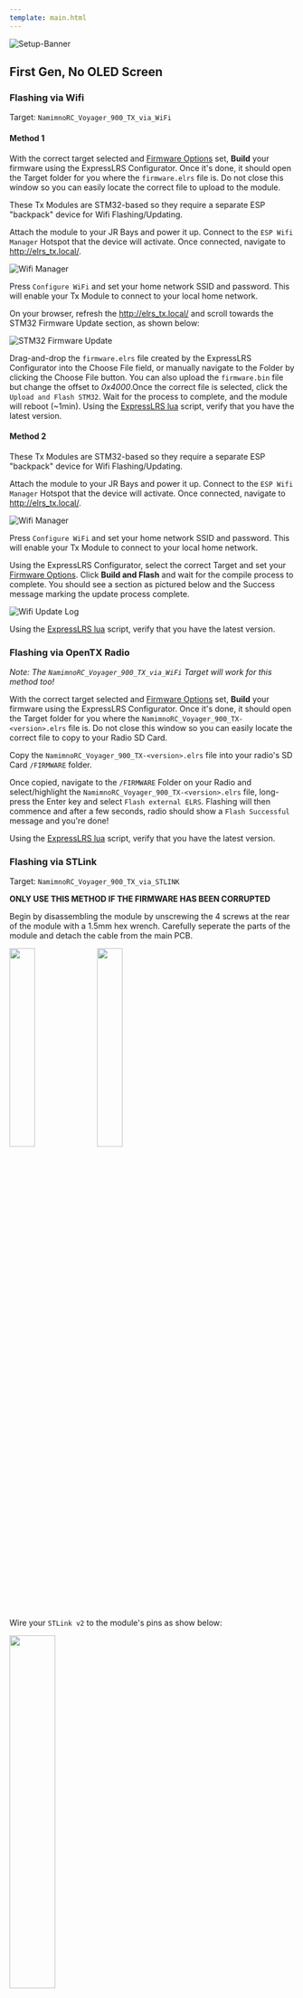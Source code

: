 ```yaml
---
template: main.html
---
```


![Setup-Banner](https://raw.githubusercontent.com/ExpressLRS/ExpressLRS-hardware/master/img/quick-start.png)

## First Gen, No OLED Screen

### Flashing via Wifi

Target: `NamimnoRC_Voyager_900_TX_via_WiFi`

#### Method 1

With the correct target selected and [Firmware Options](../../quick-start/firmware-options) set, **Build** your firmware using the ExpressLRS Configurator. Once it's done, it should open the Target folder for you where the `firmware.elrs` file is. Do not close this window so you can easily locate the correct file to upload to the module.

These Tx Modules are STM32-based so they require a separate ESP "backpack" device for Wifi Flashing/Updating. 

Attach the module to your JR Bays and power it up. Connect to the `ESP Wifi Manager` Hotspot that the device will activate. Once connected, navigate to http://elrs_tx.local/.

![Wifi Manager](../assets/images/WifiManager.png)

Press `Configure WiFi` and set your home network SSID and password. This will enable your Tx Module to connect to your local home network.

On your browser, refresh the http://elrs_tx.local/ and scroll towards the STM32 Firmware Update section, as shown below:

![STM32 Firmware Update](../assets/images/STM32-updater.png)

Drag-and-drop the `firmware.elrs` file created by the ExpressLRS Configurator into the Choose File field, or manually navigate to the Folder by clicking the Choose File button. You can also upload the `firmware.bin` file but change the offset to *0x4000*.Once the correct file is selected, click the `Upload and Flash STM32`. Wait for the process to complete, and the module will reboot (~1min). Using the [ExpressLRS lua](../../quick-start/lua-howto/) script, verify that you have the latest version.

#### Method 2

These Tx Modules are STM32-based so they require a separate ESP "backpack" device for Wifi Flashing/Updating. 

Attach the module to your JR Bays and power it up. Connect to the `ESP Wifi Manager` Hotspot that the device will activate. Once connected, navigate to http://elrs_tx.local/.

![Wifi Manager](../assets/images/WifiManager.png)

Press `Configure WiFi` and set your home network SSID and password. This will enable your Tx Module to connect to your local home network.

Using the ExpressLRS Configurator, select the correct Target and set your [Firmware Options](../../quick-start/firmware-options). Click **Build and Flash** and wait for the compile process to complete. You should see a section as pictured below and the Success message marking the update process complete.

![Wifi Update Log](../assets/images/WifiUpdateLog.png)

Using the [ExpressLRS lua](../../quick-start/lua-howto/) script, verify that you have the latest version.

### Flashing via OpenTX Radio

*Note: The `NamimnoRC_Voyager_900_TX_via_WiFi` Target will work for this method too!*

With the correct target selected and [Firmware Options](../../quick-start/firmware-options) set, **Build** your firmware using the ExpressLRS Configurator. Once it's done, it should open the Target folder for you where the `NamimnoRC_Voyager_900_TX-<version>.elrs` file is. Do not close this window so you can easily locate the correct file to copy to your Radio SD Card.

Copy the `NamimnoRC_Voyager_900_TX-<version>.elrs` file into your radio's SD Card `/FIRMWARE` folder.

Once copied, navigate to the `/FIRMWARE` Folder on your Radio and select/highlight the `NamimnoRC_Voyager_900_TX-<version>.elrs` file, long-press the Enter key and select `Flash external ELRS`. Flashing will then commence and after a few seconds, radio should show a `Flash Successful` message and you're done!

Using the [ExpressLRS lua](../../quick-start/lua-howto/) script, verify that you have the latest version.

### Flashing via STLink

Target: `NamimnoRC_Voyager_900_TX_via_STLINK`

**ONLY USE THIS METHOD IF THE FIRMWARE HAS BEEN CORRUPTED** 

Begin by disassembling the module by unscrewing the 4 screws at the rear of the module with a 1.5mm hex wrench. Carefully seperate the parts of the module and detach the cable from the main PCB.

<img src="https://github.com/ExpressLRS/ExpressLRS-Hardware/blob/master/img/namimnoback.jpg?raw=true" width="30%">
<img src="https://github.com/ExpressLRS/ExpressLRS-Hardware/blob/master/img/cable.jpg?raw=true" width="30%">

Wire your `STLink v2` to the module's pins as show below:

<img src="https://github.com/ExpressLRS/ExpressLRS-Hardware/blob/master/img/namimnopinout.png?raw=true" width="40%">

With the module connected shown above, and your configuration set, hit **Build & Flash** in the ExpressLRS Configurator and wait for the process to finish. Once that's done, and the Success Message showing, you can now remove/unsolder the STLink, and re-assemble the module, and put it into your Radio's Module Bay. If the Radio has CRSF selected, the light should turn green meaning the module has communication with your radio.

Verification can be done using the [ExpressLRS lua](../../quick-start/lua-howto/) script. It should show the Version Number and Hash at the bottom, as well as the options you can set. If it's showing "Loading" at the top, check if External Module is set to CRSF for the selected model in your radio, and that internal RF module is set to off. See [General Troubleshooting](../../quick-start/troubleshooting/#general-troubleshooting) section for other ways to determine your module is flashed and ready for flying.

## 2nd Gen, OLED-equipped

These newer devices are now using an ESP-based MCU compared to the first version. With this in mind, the Flashing method will differ slightly, and should now be the same as with other ESP-based Tx Modules.

### Flashing via WiFi

Target: `NamimnoRC_VOYAGER_900_OLED_TX_via_WIFI`

#### Method 1

With the correct target selected and [Firmware Options](../../quick-start/firmware-options) set, **Build** your firmware using the ExpressLRS Configurator. Once it's done, it should open the Target folder for you where the `NamimnoRC_VOYAGER_900_OLED_TX-<version>.bin` file is. Do not close this window so you can easily locate the correct file to upload to the module.

The next steps will require the [ExpressRLS Lua Script](https://github.com/ExpressLRS/ExpressLRS/blob/master/src/lua/elrsV2.lua?raw=true) (right-click, save as). Download the ExpressLRS lua script and save it to your Radio's `/Scripts/Tools` folder. Insert/attach your module into your module bay and make sure it's not loose and there's proper connection with the radio (see the [Radio Preparation](../../quick-start/tx-prep/) page). Execute the ExpressLRS lua script by pressing "System Menu" in your radio and then under Tools, select `ExpressLRS`.

![Lua Script](../../assets/images/lua1.jpg)
![Lua Script T16](../../assets/images/lua2.jpg)

If the script is stuck at `Loading...`, then there's a chance your module is still in v1.x firmware, your External RF module is not set to CRSF or that your module is not well-connected to the module bay pins.

![Lua3](../assets/images/lua3.jpg)

Select **WiFi Connectivity** from the Lua script and then select **Enable WiFi**. Press OK once more to activate the WiFi on the Tx Module. Connect to the Access Point the module will create called `ExpressLRS TX Module`, with the password being `expresslrs`.

Using your browser, navigate to the correct page (typically http://10.0.0.1/) and it should show an upload form (you will have to scroll down a bit). You can drag-and-drop the `NamimnoRC_VOYAGER_900_OLED_TX-<version>.bin` file that the ExpressLRS Configurator created. You can also click the `Choose File` button and navigate to the folder where the firmware was created. Ensure that you have selected the correct firmware file and click `Update`.

Once the file is uploaded, a pop-up confirmation will show up. Wait for the Lua script screen to close the "WiFi Running" screen and your module should be updated now.

Verify the version and hash in the main screen of ExpressLRS Lua script.

**Update for version 2.0**

Once you have updated to firmware version 2.0 or newer, the Web Update page on the Hotspot will get a few updates of its own. It will get the Update progress bar, and a Popup will be shown for Success or Error messages. Additionally, you can configure Home Network SSID and Password if you chose not to use ExpressLRS Configurator to set them. Once these are set, you can use the two methods below.

![JoinNetwork](../assets/images/web-joinnetwork.png)

#### Method 2

With the correct target selected and [Firmware Options](../../quick-start/firmware-options) set, **Build** your firmware using the ExpressLRS Configurator. Once it's done, it should open the Target folder for you where the `NamimnoRC_VOYAGER_900_OLED_TX-<version>.bin` file is. Do not close this window so you can easily locate the correct file to upload to the module.

Using the [ExpressLRS Lua Script](https://github.com/ExpressLRS/ExpressLRS/blob/master/src/lua/elrsV2.lua?raw=true) (right-click, save as), select `Wifi Connectivity` then choose `Enable WiFi` and if you have flashed your Tx Module with your Home WiFi Network details or have set it in Join Network section of the Update Page, it will connect to the local network automatically.

Using your browser, navigate to http://elrs_tx.local and the WiFi Update page should show up. Scroll down towards the Firmware Update section, as shown below:

![Firmware Update](../assets/images/web-firmwareupdate.png)

Drag-and-drop the `NamimnoRC_VOYAGER_900_OLED_TX-<version>.bin` file created by the ExpressLRS Configurator into the Choose File field, or manually navigate to the Folder by clicking the `Choose File` button. Once the correct file is selected, click the `Update`. Wait for the process to complete, and the module will reboot (~1min).

Verify the version and hash in the main screen of ExpressLRS Lua script.

#### Method 3

Using the [ExpressLRS Lua Script](https://github.com/ExpressLRS/ExpressLRS/blob/master/src/lua/elrsV2.lua?raw=true) (right-click, save as), select `Wifi Connectivity` then choose `Enable WiFi` and if you have flashed your Tx Module with your Home WiFi Network details or have set it in Join Network section of the Update Page, it will connect to the network automatically.

Using the ExpressLRS Configurator, select the correct Target and set your [Firmware Options](../../quick-start/firmware-options). Click **Build and Flash** and wait for the compile process to complete. You should see a section as pictured below and the Success message marking the update process complete.

![Wifi Update Log](../assets/images/WifiUpdateLog.png)

Verify the version and hash in the main screen of ExpressLRS Lua script.

### Flashing via USB/UART

Target: `NamimnoRC_VOYAGER_900_OLED_TX_via_UART`

Attach your USB cable into the module and your computer. [CP210x Drivers](https://www.silabs.com/developers/usb-to-uart-bridge-vcp-drivers) will have to be installed for this to work properly (Windows). Make sure your computer recognizes the module as a USB-to-UART Bridge device, otherwise, this method will not work.

Using the ExpressLRS Configurator with the correct Target selected and [options](../../quick-start/firmware-options) set, hit **Build & Flash**. Wait for the process to finish, and you should be greeted with the "Success" message.

Verification can be done using the [ExpressLRS lua](../../quick-start/lua-howto/) script. It should show the Version Number and Hash at the bottom, as well as the options you can set. If it's showing "Loading" at the top, check if External Module is set to CRSF for the selected model in your radio, and that internal RF module is set to off. See [General Troubleshooting](../../quick-start/troubleshooting/#general-troubleshooting) section for other ways to determine your module is flashed and ready for flying.